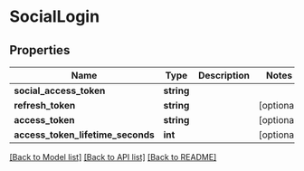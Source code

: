# SocialLogin

## Properties
Name | Type | Description | Notes
------------ | ------------- | ------------- | -------------
**social_access_token** | **string** |  | 
**refresh_token** | **string** |  | [optional] 
**access_token** | **string** |  | [optional] 
**access_token_lifetime_seconds** | **int** |  | [optional] 

[[Back to Model list]](../README.md#documentation-for-models) [[Back to API list]](../README.md#documentation-for-api-endpoints) [[Back to README]](../README.md)


